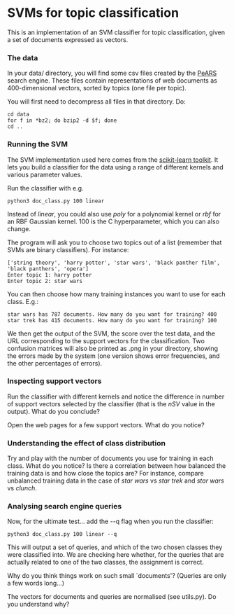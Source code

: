 # SVMs for topic classification

This is an implementation of an SVM classifier for topic classification, given a set of documents expressed as vectors.

### The data

In your data/ directory, you will find some csv files created by the [PeARS](http://pearsearch.org/) search engine. These files contain representations of web documents as 400-dimensional vectors, sorted by topics (one file per topic).

You will first need to decompress all files in that directory. Do:

    cd data
    for f in *bz2; do bzip2 -d $f; done
    cd ..

### Running the SVM

The SVM implementation used here comes from the [scikit-learn toolkit](http://scikit-learn.org/stable/modules/generated/sklearn.svm.SVC.html#sklearn.svm.SVC). It lets you build a classifier for the data using a range of different kernels and various parameter values.

Run the classifier with e.g.

    python3 doc_class.py 100 linear

Instead of *linear*, you could also use *poly* for a polynomial kernel or *rbf* for an RBF Gaussian kernel. 100 is the C hyperparameter, which you can also change.

The program will ask you to choose two topics out of a list (remember that SVMs are binary classifiers). For instance:

    ['string theory', 'harry potter', 'star wars', 'black panther film', 'black panthers', 'opera']
    Enter topic 1: harry potter
    Enter topic 2: star wars

You can then choose how many training instances you want to use for each class. E.g.:

    star wars has 787 documents. How many do you want for training? 400
    star trek has 415 documents. How many do you want for training? 100

We then get the output of the SVM, the score over the test data, and the URL corresponding to the support vectors for the classification. Two confusion matrices will also be printed as .png in your directory, showing the errors made by the system (one version shows error frequencies, and the other percentages of errors).


### Inspecting support vectors

Run the classifier with different kernels and notice the difference in number of support vectors selected by the classifier (that is the *nSV* value in the output). What do you conclude?

Open the web pages for a few support vectors. What do you notice?


### Understanding the effect of class distribution

Try and play with the number of documents you use for training in each class. What do you notice? Is there a correlation between how balanced the training data is and how close the topics are? For instance, compare unbalanced training data in the case of *star wars* vs *star trek* and *star wars* vs *clunch*.


### Analysing search engine queries

Now, for the ultimate test... add the --q flag when you run the classifier:

    python3 doc_class.py 100 linear --q

This will output a set of queries, and which of the two chosen classes they were classified into. We are checking here whether, for the queries that are actually related to one of the two classes, the assignment is correct.

Why do you think things work on such small `documents'? (Queries are only a few words long...)

The vectors for documents and queries are normalised (see utils.py). Do you understand why?


